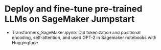 # Deploy and fine-tune pre-trained LLMs on SageMaker Jumpstart
- Transformers_SageMaker.ipynb: Did tokenization and positional encoding, self-attention, and used GPT-2 in Sagemaker notebooks with Huggingface

